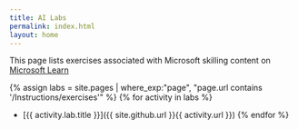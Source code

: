 ```yaml
---
title: AI Labs
permalink: index.html
layout: home
---
```


<!--
Change the title above AND IN THE _config.yml FILE (so that the page header in the GitHub Pages site automatically shows the site name).

When you're ready for the labs to be live - make the repo public and enable GitHub Pages publishing from the main branch (in the repo Settings | Pages).
-->

This page lists exercises associated with Microsoft skilling content on [Microsoft Learn](https://learn.microsoft.com)

<!-- You can edit the paragraph above to provide a more specific description and links to content on Learn.

Include the following note if an Azure subscription is required (or add something similar for any other requirements, such as a Microsoft 365 account).

> **Note**: To complete these exercises, you will need a [Microsoft Azure subscription](https://azure.microsoft.com/free) in which you have sufficient permissions to create and configure the required resources.

If a more complex setup is required, create a separate markdown file with setup instructions at \Instructions\Labs\00-setup.md - being sure to include "lab.title"" metadata at the top so it shows up the list below
-->

{% assign labs = site.pages | where_exp:"page", "page.url contains '/Instructions/exercises'" %}
{% for activity in labs  %}
- [{{ activity.lab.title }}]({{ site.github.url }}{{ activity.url }})
{% endfor %}
